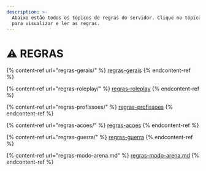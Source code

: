 ```yaml
---
description: >-
  Abaixo estão todos os tópicos de regras do servidor. Clique no tópico desejado
  para visualizar e ler as regras.
---
```


# ⚠️ REGRAS

{% content-ref url="regras-gerais/" %}
[regras-gerais](regras-gerais/)
{% endcontent-ref %}

{% content-ref url="regras-roleplay/" %}
[regras-roleplay](regras-roleplay/)
{% endcontent-ref %}

{% content-ref url="regras-profissoes/" %}
[regras-profissoes](regras-profissoes/)
{% endcontent-ref %}

{% content-ref url="regras-acoes/" %}
[regras-acoes](regras-acoes/)
{% endcontent-ref %}

{% content-ref url="regras-guerra/" %}
[regras-guerra](regras-guerra/)
{% endcontent-ref %}

{% content-ref url="regras-modo-arena.md" %}
[regras-modo-arena.md](regras-modo-arena.md)
{% endcontent-ref %}
